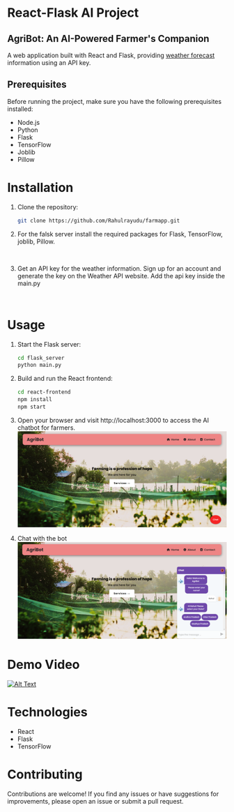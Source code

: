 
# React-Flask AI Project

## AgriBot: An AI-Powered Farmer's Companion


A web application built with React and Flask, providing [weather forecast](https://www.weatherapi.com/) information using an API key.

## Prerequisites

Before running the project, make sure you have the following prerequisites installed:

- Node.js
- Python
- Flask
- TensorFlow
- Joblib
- Pillow



# Installation

1. Clone the repository:

   ```bash
   git clone https://github.com/Rahulrayudu/farmapp.git
   ```

2. For the falsk server install the required packages for Flask, TensorFlow, joblib, Pillow. 
<br>

3. Get an API key for the weather information. Sign up for an account and generate the key on the Weather API website. Add the api key inside the main.py
<br>

# Usage
1. Start the Flask server:

   ```bash
   cd flask_server
   python main.py
   ```

2. Build and run the React frontend:
  
   ```bash
   cd react-frontend
   npm install
   npm start
   ```
3. Open your browser and visit http://localhost:3000 to access the AI chatbot for farmers.
![AgriBot: An AI-Powered Farmer's Companion](./web_images/home_page.png)

4. Chat with the bot
![AgriBot](./web_images/chat.png)

# Demo Video

[![Alt Text](thumbnail_image_url)](video_url)


# Technologies
* React
* Flask
* TensorFlow


# Contributing
Contributions are welcome! If you find any issues or have suggestions for improvements, please open an issue or submit a pull request.



